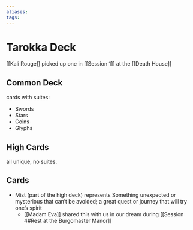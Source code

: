 ```yaml
---
aliases: 
tags: 
---
```


# Tarokka Deck

[[Kali Rouge]] picked up one in [[Session 1]] at the [[Death House]]

## Common Deck 

cards with suites:

- Swords
- Stars
- Coins
- Glyphs

## High Cards 
all unique, no suites.

## Cards

- Mist (part of the high deck) represents Something unexpected or mysterious that can’t be avoided; a great quest or journey that will try one’s spirit
	- [[Madam Eva]] shared this with us in our dream during [[Session 4#Rest at the Burgomaster Manor]]
